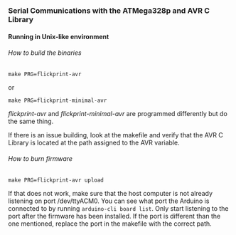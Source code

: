 ### Serial Communications with the ATMega328p and AVR C Library

#### Running in Unix-like environment
###### How to build the binaries
```
make PRG=flickprint-avr 
``` 
or 
``` 
make PRG=flickprint-minimal-avr 
```
*flickprint-avr* and *flickprint-minimal-avr* are programmed differently but do the same thing. 

If there is an issue building, look at the makefile and verify that the AVR C Library is located at the path assigned to the AVR variable.

###### How to burn firmware
``` 
make PRG=flickprint-avr upload 
```
If that does not work, make sure that the host computer is not already listening on port /dev/ttyACM0. You can see what port the Arduino is connected to by running ```arduino-cli board list```. Only start listening to the port after the firmware has been installed. If the port is different than the one mentioned, replace the port in the makefile with the correct path.

